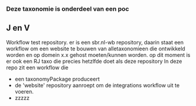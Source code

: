 ### Deze taxonomie is onderdeel van een poc 
## J en V

Workflow test repository. 
er is een sbr.nl-wb repository, daarin staat een workflow om een website te bouwen van alletaxonomieen die ontwikkeld worden en op domein x.x gehost moeten/kunnen worden.
op dit moment is er ook een RJ taxo die precies hetzlfde doet als deze repository
In deze repo zit een workflow die
- een taxonomyPackage produceert
- de 'website' repository aanroept om de integrations workflow uit te voeren.
- zzzzz

